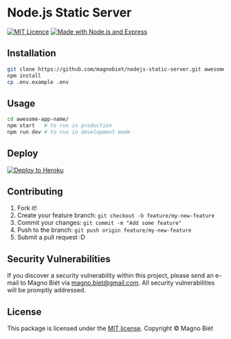 # Node.js Static Server

[![MIT Licence](https://img.shields.io/badge/licence-MIT-blue.svg)](https://magno.mit-license.org/)
[![Made with Node.js and Express](https://img.shields.io/badge/Made%20with-Node.js%20and%20Express-689f63.svg)](https://expressjs.com/)

## Installation

```bash
git clone https://github.com/magnobiet/nodejs-static-server.git awesome-app-name && cd $_
npm install
cp .env.example .env
```

## Usage

```bash
cd awesome-app-name/
npm start   # to run in production
npm run dev # to run in development mode
```

## Deploy

[![Deploy to Heroku](https://www.herokucdn.com/deploy/button.png)](https://heroku.com/deploy)

## Contributing

1. Fork it!
2. Create your feature branch: `git checkout -b feature/my-new-feature`
3. Commit your changes: `git commit -m "Add some feature"`
4. Push to the branch: `git push origin feature/my-new-feature`
5. Submit a pull request :D

## Security Vulnerabilities

If you discover a security vulnerability within this project, please send an e-mail to Magno Biét via [magno.biet@gmail.com](mailto:magno.biet@gmail.com). All security vulnerabilities will be promptly addressed.

## License

This package is licensed under the [MIT license](https://magno.mit-license.org/2019). Copyright © Magno Biét
